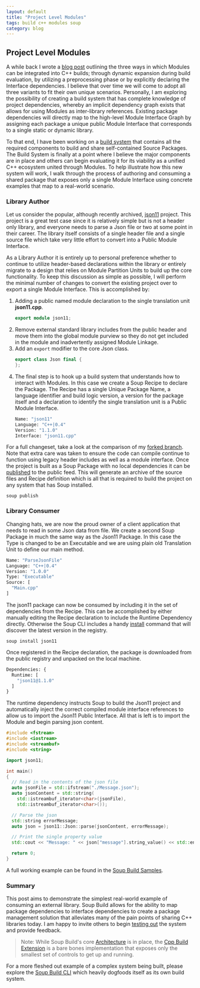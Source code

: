```yaml
---
layout: default
title: "Project Level Modules"
tags: build c++ modules soup
category: blog
---
```


## Project Level Modules

A while back I wrote a [blog post](https://mwasplund.github.io/blog/2022/03/14/modules-in-our-builds) outlining the three ways in which Modules can be integrated into C++ builds; through dynamic expansion during build evaluation, by utilizing a preprocessing phase or by explicitly declaring the Interface dependencies. I believe that over time we will come to adopt all three variants to fit their own unique scenarios. Personally, I am exploring the possibility of creating a build system that has complete knowledge of project dependencies, whereby an implicit dependency graph exists that allows for using Modules as inter-library references. Existing package dependencies will directly map to the high-level Module Interface Graph by assigning each package a unique public Module Interface that corresponds to a single static or dynamic library.

To that end, I have been working on a [build system](https://github.com/SoupBuild/Soup) that contains all the required components to build and share self-contained Source Packages. The Build System is finally at a point where I believe the major components are in place and others can begin evaluating it for its viability as a unified C++ ecosystem united through Modules. To help illustrate how this new system will work, I walk through the process of authoring and consuming a shared package that exposes only a single Module Interface using concrete examples that map to a real-world scenario.

### Library Author

Let us consider the popular, although recently archived, [json11](https://github.com/dropbox/json11) project. This project is a great test case since it is relatively simple but is not a header only library, and everyone needs to parse a Json file or two at some point in their career. The library itself consists of a single header file and a single source file which take very little effort to convert into a Public Module Interface.

As a Library Author it is entirely up to personal preference whether to continue to utilize header-based declarations within the library or entirely migrate to a design that relies on Module Partition Units to build up the core functionality. To keep this discussion as simple as possible, I will perform the minimal number of changes to convert the existing project over to export a single Module Interface. This is accomplished by:
1. Adding a public named module declaration to the single translation unit **json11.cpp**.
	```c++
	export module json11;
	```
1. Remove external standard library includes from the public header and move them into the global module purview so they do not get included in the module and inadvertently assigned Module Linkage.
1. Add an `export` modifier to the core Json class.
	```c++
	export class Json final {
	}; 
	```
1. The final step is to hook up a build system that understands how to interact with Modules. In this case we create a Soup Recipe to declare the Package. The Recipe has a single Unique Package Name, a language identifier and build logic version, a version for the package itself and a declaration to identify the single translation unit is a Public Module Interface.
	```sml
	Name: "json11"
	Language: "C++|0.4"
	Version: "1.1.0"
	Interface: "json11.cpp"
	```

For a full changeset, take a look at the comparison of my [forked branch](https://github.com/dropbox/json11/compare/master...mwasplund:json11:master). Note that extra care was taken to ensure the code can compile continue to function using legacy header includes as well as a module interface.
Once the project is built as a Soup Package with no local dependencies it can be [published](https://github.com/SoupBuild/Soup/blob/main/Docs/CLI/Publish.md) to the public feed. This will generate an archive of the source files and Recipe definition which is all that is required to build the project on any system that has Soup installed.
```console
soup publish
```

### Library Consumer

Changing hats, we are now the proud owner of a client application that needs to read in some Json data from file. We create a second Soup Package in much the same way as the Json11 Package. In this case the Type is changed to be an Executable and we are using plain old Translation Unit to define our main method.
```sml
Name: "ParseJsonFile"
Language: "C++|0.4"
Version: "1.0.0"
Type: "Executable"
Source: [
  "Main.cpp"
]
```
The json11 package can now be consumed by including it in the set of dependencies from the Recipe. This can be accomplished by either manually editing the Recipe declaration to include the Runtime Dependency directly. Otherwise the Soup CLI includes a handy [install](https://github.com/SoupBuild/Soup/blob/main/Docs/CLI/Install.md) command that will discover the latest version in the registry.
```console
soup install json11
```
Once registered in the Recipe declaration, the package is downloaded from the public registry and unpacked on the local machine. 
```sml
Dependencies: {
  Runtime: [
    "json11@1.1.0"
  ]
}
```
The runtime dependency instructs Soup to build the Json11 project and automatically inject the correct compiled module interface references to allow us to import the Json11 Public Interface. All that is left is to import the Module and begin parsing json content.
```c++
#include <fstream>
#include <iostream>
#include <streambuf>
#include <string>

import json11;

int main()
{
  // Read in the contents of the json file
  auto jsonFile = std::ifstream("./Message.json");
  auto jsonContent = std::string(
    std::istreambuf_iterator<char>(jsonFile),
    std::istreambuf_iterator<char>());

  // Parse the json
  std::string errorMessage;
  auto json = json11::Json::parse(jsonContent, errorMessage);

  // Print the single property value
  std::cout << "Message: " << json["message"].string_value() << std::endl;

  return 0;
}
```
A full working example can be found in the [Soup Build Samples](https://github.com/SoupBuild/Soup/tree/main/Samples/Cpp/ParseJsonFile).

### Summary

This post aims to demonstrate the simplest real-world example of consuming an external library. Soup Build allows for the ability to map package dependencies to interface dependencies to create a package management solution that alleviates many of the pain points of sharing C++ libraries today. I am happy to invite others to begin [testing out](https://github.com/SoupBuild/Soup/blob/main/Docs/Getting-Started.md) the system and provide feedback.

> Note: While Soup Build's core [Architecture](https://github.com/SoupBuild/Soup/blob/main/Docs/Architecture.md) is in place, the [Cpp Build Extension](https://github.com/SoupBuild/SoupCpp) is a bare bones implementation that exposes only the smallest set of controls to get up and running.

For a more fleshed out example of a complex system being built, please explore the [Soup Build CLI](https://github.com/SoupBuild/Soup/tree/main/Source/Client/CLI) which heavily dogfoods itself as its own build system.
